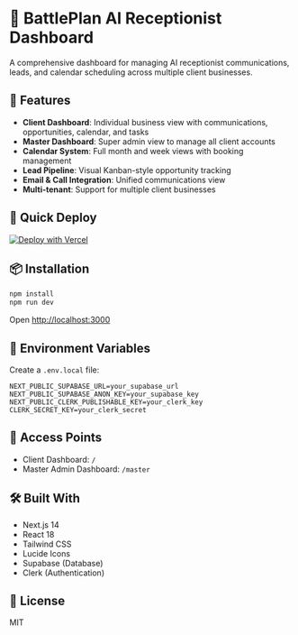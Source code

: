 # 🎯 BattlePlan AI Receptionist Dashboard

A comprehensive dashboard for managing AI receptionist communications, leads, and calendar scheduling across multiple client businesses.

## 🌟 Features

- **Client Dashboard**: Individual business view with communications, opportunities, calendar, and tasks
- **Master Dashboard**: Super admin view to manage all client accounts
- **Calendar System**: Full month and week views with booking management
- **Lead Pipeline**: Visual Kanban-style opportunity tracking
- **Email & Call Integration**: Unified communications view
- **Multi-tenant**: Support for multiple client businesses

## 🚀 Quick Deploy

[![Deploy with Vercel](https://vercel.com/button)](https://vercel.com/new/clone?repository-url=https://github.com/YOUR-USERNAME/battleplan-dashboard)

## 📦 Installation
```bash
npm install
npm run dev
```

Open [http://localhost:3000](http://localhost:3000)

## 🔐 Environment Variables

Create a `.env.local` file:
```env
NEXT_PUBLIC_SUPABASE_URL=your_supabase_url
NEXT_PUBLIC_SUPABASE_ANON_KEY=your_supabase_key
NEXT_PUBLIC_CLERK_PUBLISHABLE_KEY=your_clerk_key
CLERK_SECRET_KEY=your_clerk_secret
```

## 📱 Access Points

- Client Dashboard: `/`
- Master Admin Dashboard: `/master`

## 🛠️ Built With

- Next.js 14
- React 18
- Tailwind CSS
- Lucide Icons
- Supabase (Database)
- Clerk (Authentication)

## 📄 License

MIT
